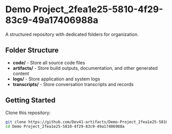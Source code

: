 # Demo Project_2fea1e25-5810-4f29-83c9-49a17406988a
A structured repository with dedicated folders for organization.

## Folder Structure

- **code/** - Store all source code files
- **artifacts/** - Store build outputs, documentation, and other generated content
- **logs/** - Store application and system logs
- **transcripts/** - Store conversation transcripts and records

## Getting Started

Clone this repository:
```bash
git clone https://github.com/Dev41-artifacts/Demo-Project_2fea1e25-5810-4f29-83c9-49a17406988a
cd Demo Project_2fea1e25-5810-4f29-83c9-49a17406988a
```
